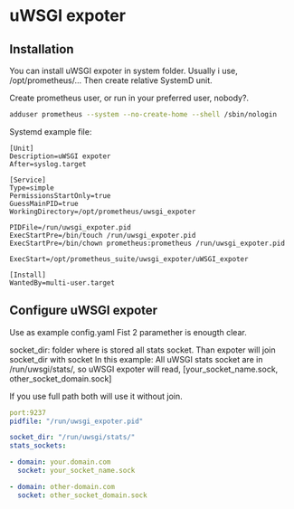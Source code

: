 # uWSGI expoter

## Installation

You can install uWSGI expoter in system folder.
Usually i use, /opt/prometheus/...
Then create relative SystemD unit.

Create prometheus user, or run in your preferred user, nobody?.
``` bash
adduser prometheus --system --no-create-home --shell /sbin/nologin
```

Systemd example file:
``` systemd
[Unit]
Description=uWSGI expoter
After=syslog.target

[Service]
Type=simple
PermissionsStartOnly=true
GuessMainPID=true
WorkingDirectory=/opt/prometheus/uwsgi_expoter

PIDFile=/run/uwsgi_expoter.pid
ExecStartPre=/bin/touch /run/uwsgi_expoter.pid
ExecStartPre=/bin/chown prometheus:prometheus /run/uwsgi_expoter.pid

ExecStart=/opt/prometheus_suite/uwsgi_expoter/uWSGI_expoter

[Install]
WantedBy=multi-user.target
```
## Configure uWSGI expoter

Use as example config.yaml
Fist 2 paramether is enougth clear.

socket_dir: folder where is stored all stats socket.
Than expoter will join socket_dir with socket
In this example:
All uWSGI stats socket are in /run/uwsgi/stats/, so uWSGI expoter will read, [your_socket_name.sock, other_socket_domain.sock]

If you use full path both will use it without join.
``` yaml
port:9237
pidfile: "/run/uwsgi_expoter.pid"

socket_dir: "/run/uwsgi/stats/"
stats_sockets:

- domain: your.domain.com
  socket: your_socket_name.sock

- domain: other-domain.com
  socket: other_socket_domain.sock
```

